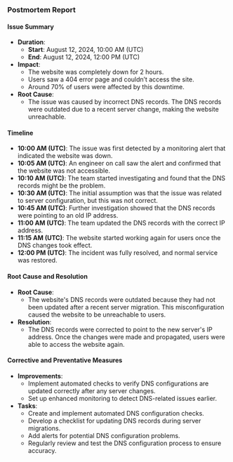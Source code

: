 ### Postmortem Report

#### Issue Summary

- **Duration**:
  - **Start**: August 12, 2024, 10:00 AM (UTC)
  - **End**: August 12, 2024, 12:00 PM (UTC)
- **Impact**:
  - The website was completely down for 2 hours.
  - Users saw a 404 error page and couldn’t access the site.
  - Around 70% of users were affected by this downtime.
- **Root Cause**:
  - The issue was caused by incorrect DNS records. The DNS records were outdated due to a recent server change, making the website unreachable.

#### Timeline

- **10:00 AM (UTC)**: The issue was first detected by a monitoring alert that indicated the website was down.
- **10:05 AM (UTC)**: An engineer on call saw the alert and confirmed that the website was not accessible.
- **10:10 AM (UTC)**: The team started investigating and found that the DNS records might be the problem.
- **10:30 AM (UTC)**: The initial assumption was that the issue was related to server configuration, but this was not correct.
- **10:45 AM (UTC)**: Further investigation showed that the DNS records were pointing to an old IP address.
- **11:00 AM (UTC)**: The team updated the DNS records with the correct IP address.
- **11:15 AM (UTC)**: The website started working again for users once the DNS changes took effect.
- **12:00 PM (UTC)**: The incident was fully resolved, and normal service was restored.

#### Root Cause and Resolution

- **Root Cause**:
  - The website's DNS records were outdated because they had not been updated after a recent server migration. This misconfiguration caused the website to be unreachable to users.
- **Resolution**:
  - The DNS records were corrected to point to the new server's IP address. Once the changes were made and propagated, users were able to access the website again.

#### Corrective and Preventative Measures

- **Improvements**:
  - Implement automated checks to verify DNS configurations are updated correctly after any server changes.
  - Set up enhanced monitoring to detect DNS-related issues earlier.
- **Tasks**:
  - Create and implement automated DNS configuration checks.
  - Develop a checklist for updating DNS records during server migrations.
  - Add alerts for potential DNS configuration problems.
  - Regularly review and test the DNS configuration process to ensure accuracy.

